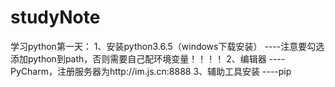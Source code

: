 # studyNote
学习python第一天：
1、安装python3.6.5（windows下载安装）
  ----注意要勾选添加python到path，否则需要自己配环境变量！！！！
2、编辑器
  ----PyCharm，注册服务器为http://im.js.cn:8888
3、辅助工具安装
  ----pip
